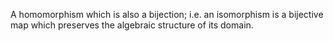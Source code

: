 A homomorphism which is also a bijection; i.e. an isomorphism is a
bijective map which preserves the algebraic structure of its domain.
